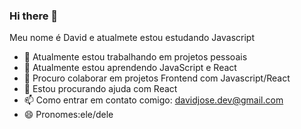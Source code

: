 ### Hi there 👋

Meu nome é David e atualmete estou estudando Javascript

- 🔭 Atualmente estou trabalhando em projetos pessoais
- 🌱 Atualmente estou aprendendo JavaScript e React
- 👯 Procuro colaborar em projetos Frontend com Javascript/React
- 🤔 Estou procurando ajuda com React
- 📫 Como entrar em contato comigo: davidjose.dev@gmail.com
- 😄 Pronomes:ele/dele
